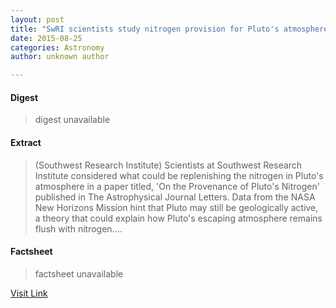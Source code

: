 ```yaml
---
layout: post
title: "SwRI scientists study nitrogen provision for Pluto's atmosphere"
date: 2015-08-25
categories: Astronomy
author: unknown author

---
```



#### Digest
>digest unavailable

#### Extract
>(Southwest Research Institute) Scientists at Southwest Research Institute considered what could be replenishing the nitrogen in Pluto's atmosphere in a paper titled, 'On the Provenance of Pluto's Nitrogen' published in The Astrophysical Journal Letters. Data from the NASA New Horizons Mission hint that Pluto may still be geologically active, a theory that could explain how Pluto's escaping atmosphere remains flush with nitrogen....

#### Factsheet
>factsheet unavailable

[Visit Link](http://www.eurekalert.org/pub_releases/2015-08/sri-sss081115.php)


